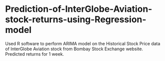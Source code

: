 # Prediction-of-InterGlobe-Aviation-stock-returns-using-Regression-model
Used R software to perform ARIMA model on the Historical Stock Price data of InterGlobe Aviation stock from Bombay Stock Exchange website. Predicted returns for 1 week.
